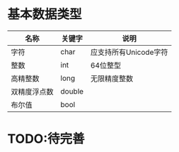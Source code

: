 # 基本数据类型

| 名称         | 关键字 | 说明                   |
| ------------ | ------ | ---------------------- |
| 字符         | char   | 应支持所有Unicode字符  |
| 整数         | int    | 64位整型               |
| 高精整数     | long   | 无限精度整数           |
| 双精度浮点数 | double |                        |
| 布尔值       | bool   |                        |


# TODO:待完善